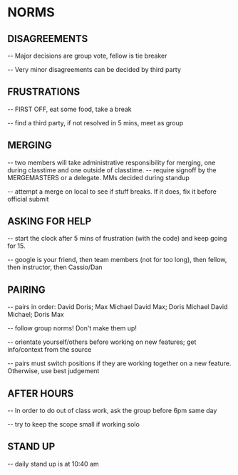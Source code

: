 # NORMS

## DISAGREEMENTS

-- Major decisions are group vote, fellow is tie breaker

-- Very minor disagreements can be decided by third party

## FRUSTRATIONS

-- FIRST OFF, eat some food, take a break 

-- find a third party, if not resolved in 5 mins, meet as group

## MERGING

-- two members will take administrative responsibility for merging, one during classtime and one outside of classtime. -- require signoff by the MERGEMASTERS or a delegate. MMs decided during standup

-- attempt a merge on local to see if stuff breaks. If it does, fix it before official submit

## ASKING FOR HELP

-- start the clock after 5 mins of frustration (with the code) and keep going for 15.

-- google is your friend, then team members (not for too long), then fellow, then instructor, then Cassio/Dan

## PAIRING

-- pairs in order: 	David Doris; 	Max Michael
					David Max; 		Doris Michael
					David Michael; 	Doris Max

-- follow group norms! Don't make them up!

-- orientate yourself/others before working on new features; get info/context from the source

-- pairs must switch positions if they are working together on a new feature. Otherwise, use best judgement 

## AFTER HOURS

-- In order to do out of class work, ask the group before 6pm same day

-- try to keep the scope small if working solo

## STAND UP

-- daily stand up is at 10:40 am
